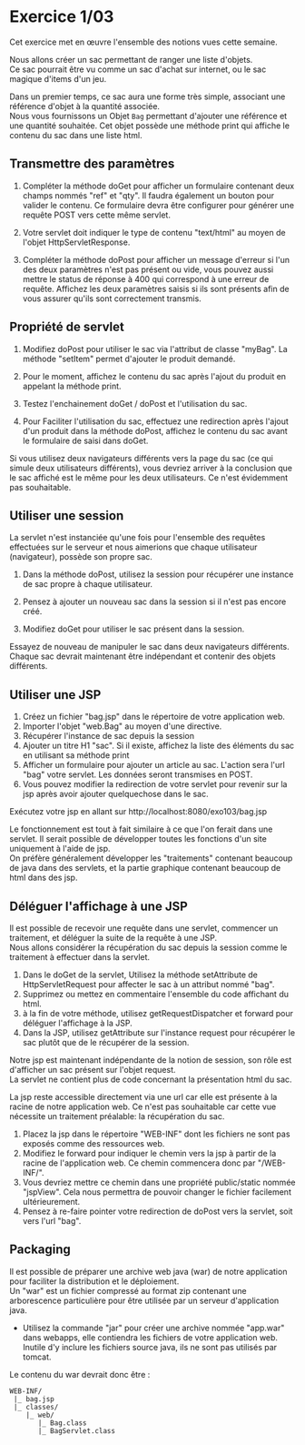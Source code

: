 # Exercice 1/03

Cet exercice met en œuvre l'ensemble des notions vues cette semaine.  

Nous allons créer un sac permettant de ranger une liste d'objets.  
Ce sac pourrait être vu comme un sac d'achat sur internet, ou le sac magique d'items d'un jeu.

Dans un premier temps, ce sac aura une forme très simple, associant une référence d'objet à la quantité associée.  
Nous vous fournissons un Objet `Bag` permettant d'ajouter une référence et une quantité souhaitée. Cet objet possède une méthode print qui affiche le contenu du sac dans une liste html.

## Transmettre des paramètres

1. Compléter la méthode doGet pour afficher un formulaire contenant deux champs nommés "ref" et "qty". Il faudra également un bouton pour valider le contenu. Ce formulaire devra être configurer pour générer une requête POST vers cette même servlet.  

1. Votre servlet doit indiquer le type de contenu "text/html" au moyen de l'objet HttpServletResponse.  

1. Compléter la méthode doPost pour afficher un message d'erreur si l'un des deux paramètres n'est pas présent ou vide, vous pouvez aussi mettre le status de réponse à 400 qui correspond à une erreur de requête. Affichez les deux paramètres saisis si ils sont présents afin de vous assurer qu'ils sont correctement transmis.

## Propriété de servlet

1. Modifiez doPost pour utiliser le sac via l'attribut de classe "myBag". La méthode "setItem" permet d'ajouter le produit demandé.  

1. Pour le moment, affichez le contenu du sac après l'ajout du produit en appelant la méthode print.  

1. Testez l'enchainement doGet / doPost et l'utilisation du sac.  

1. Pour Faciliter l'utilisation du sac, effectuez une redirection après l'ajout d'un produit dans la méthode doPost, affichez le contenu du sac avant le formulaire de saisi dans doGet.  

Si vous utilisez deux navigateurs différents vers la page du sac (ce qui simule deux utilisateurs différents), vous devriez arriver à la conclusion que le sac affiché est le même pour les deux utilisateurs. Ce n'est évidemment pas souhaitable.

## Utiliser une session

La servlet n'est instanciée qu'une fois pour l'ensemble des requêtes effectuées sur le serveur et nous aimerions que chaque utilisateur (navigateur), possède son propre sac.

1. Dans la méthode doPost, utilisez la session pour récupérer une instance de sac propre à chaque utilisateur.  

1. Pensez à ajouter un nouveau sac dans la session si il n'est pas encore créé.  

1. Modifiez doGet pour utiliser le sac présent dans la session.  

Essayez de nouveau de manipuler le sac dans deux navigateurs différents. Chaque sac devrait maintenant être indépendant et contenir des objets différents.


## Utiliser une JSP

1. Créez un fichier "bag.jsp" dans le répertoire de votre application web.  
1. Importer l'objet "web.Bag" au moyen d'une directive.  
1. Récupérer l'instance de sac depuis la session  
1. Ajouter un titre H1 "sac". Si il existe, affichez la liste des éléments du sac en utilisant sa méthode print  
1. Afficher un formulaire pour ajouter un article au sac. L'action sera l'url "bag" votre servlet. Les données seront transmises en POST.  
1. Vous pouvez modifier la redirection de votre servlet pour revenir sur la jsp après avoir ajouter quelquechose dans le sac.  

Exécutez votre jsp en allant sur http://localhost:8080/exo103/bag.jsp

Le fonctionnement est tout à fait similaire à ce que l'on ferait dans une servlet. Il serait possible de développer toutes les fonctions d'un site uniquement à l'aide de jsp.  
On préfère généralement développer les "traitements" contenant beaucoup de java dans des servlets, et la partie graphique contenant beaucoup de html dans des jsp.


## Déléguer l'affichage à une JSP

Il est possible de recevoir une requête dans une servlet, commencer un traitement, et déléguer la suite de la requête à une JSP.  
Nous allons considérer la récupération du sac depuis la session comme le traitement à effectuer dans la servlet.

1. Dans le doGet de la servlet, Utilisez la méthode setAttribute de HttpServletRequest pour affecter le sac à un attribut nommé "bag".  
1. Supprimez ou mettez en commentaire l'ensemble du code affichant du html.  
1. à la fin de votre méthode, utilisez getRequestDispatcher et forward pour déléguer l'affichage à la JSP.  
1. Dans la JSP, utilisez getAttribute sur l'instance request pour récupérer le sac plutôt que de le récupérer de la session.  

Notre jsp est maintenant indépendante de la notion de session, son rôle est d'afficher un sac présent sur l'objet request.  
La servlet ne contient plus de code concernant la présentation html du sac.

La jsp reste accessible directement via une url car elle est présente à la racine de notre application web. Ce n'est pas souhaitable car cette vue nécessite un traitement préalable: la récupération du sac.

1. Placez la jsp dans le répertoire "WEB-INF" dont les fichiers ne sont pas exposés comme des ressources web.  
1. Modifiez le forward pour indiquer le chemin vers la jsp à partir de la racine de l'application web. Ce chemin commencera donc par "/WEB-INF/".  
1. Vous devriez mettre ce chemin dans une propriété public/static nommée "jspView". Cela nous permettra de pouvoir changer le fichier facilement ultérieurement.  
1. Pensez à re-faire pointer votre redirection de doPost vers la servlet, soit vers l'url "bag".  


## Packaging

Il est possible de préparer une archive web java (war) de notre application pour faciliter la distribution et le déploiement.    
Un "war" est un fichier compressé au format zip contenant une arborescence particulière pour être utilisée par un serveur d'application java.

* Utilisez la commande "jar" pour créer une archive nommée "app.war" dans webapps, elle contiendra les fichiers de votre application web. Inutile d'y inclure les fichiers source java, ils ne sont pas utilisés par tomcat.

Le contenu du war devrait donc être :
```
WEB-INF/
 |_ bag.jsp
 |_ classes/
    |_ web/
       |_ Bag.class
       |_ BagServlet.class 
```


